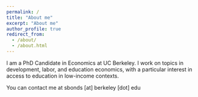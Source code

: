 ```yaml
---
permalink: /
title: "About me"
excerpt: "About me"
author_profile: true
redirect_from: 
  - /about/
  - /about.html
---
```


I am a PhD Candidate in Economics at UC Berkeley. I work on topics in development, labor, and education economics, with a particular interest in access to education in low-income contexts.

You can contact me at sbonds [at] berkeley [dot] edu
